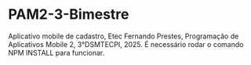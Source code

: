 # PAM2-3-Bimestre
Aplicativo mobile de cadastro, Etec Fernando Prestes, Programação de Aplicativos Mobile 2, 3°DSMTECPI, 2025. É necessário rodar o comando NPM INSTALL para funcionar.
